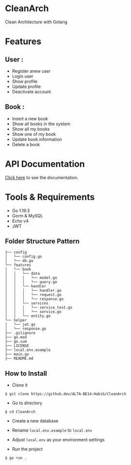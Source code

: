 # CleanArch

Clean Architecture with Golang
# Features
## User : 
- Register anew user
- Login user
- Show profile
- Update profile
- Deactivate account
## Book :
- Insert a new book
- Show all books in the system
- Show all my books
- Show one of my book
- Update book information
- Delete a book
# API Documentation

[Click here](https://documenter.getpostman.com/view/23707537/2s8Z75SUzT) to see the documentation.

# Tools & Requirements

- Go 1.19.3
- Gorm & MySQL
- Echo v4
- JWT

## Folder Structure Pattern
```
├── config
│   └── config.go
│   └── db.go
└── features
│   └── book
│   │   └── data
│   │   │   └── model.go
│   │   │   └── query.go
│   │   └── handler
│   │   │   └── handler.go
│   │   │   └── request.go
│   │   │   └── response.go
│   │   └── services
│   │   │   └── service_test.go
│   │   │   └── service.go
│   │   └── entity.go
└── helper
│   └── jwt.go
│   └── response.go
├── .gitignore
├── go.mod
├── go.sum
├── LICENSE
├── local.env.example
├── main.go
├── README.md
```

## How to Install

- Clone it

```
$ git clone https://github.dev/ALTA-BE14-Habib/CleanArch
```

- Go to directory

```
$ cd CleanArch
```

- Create a new database

- Rename `local.env.example` to `local.env`
- Adjust `local.env` as your environment settings

- Run the project

```
$ go run .
```
